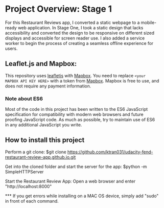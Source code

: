 # Project Overview: Stage 1
For this Restaurant Reviews app, I converted a static webpage to a mobile-ready web application. In Stage One, I took a static design that lacks accessibility and converted the design to be responsive on different sized displays and accessible for screen reader use. I also added a service worker to begin the process of creating a seamless offline experience for users.

## Leaflet.js and Mapbox:
This repository uses [leafletjs](https://leafletjs.com/) with [Mapbox](https://www.mapbox.com/). You need to replace `<your MAPBOX API KEY HERE>` with a token from [Mapbox](https://www.mapbox.com/). Mapbox is free to use, and does not require any payment information. 

### Note about ES6
Most of the code in this project has been written to the ES6 JavaScript specification for compatibility with modern web browsers and future proofing JavaScript code. As much as possible, try to maintain use of ES6 in any additional JavaScript you write. 

## How to install this project
Perform a git clone: $git clone https://github.com/ktran031/udacity-fend-restaurant-review-app.github.io.git

Get into the cloned folder and start the server for the app: $python -m SimpleHTTPServer

Start the Restaurant Review App: Open a web browser and enter "http://localhost:8000"

*** If you get errors while installing on a MAC OS device, simply add "sudo" in front of each command.
